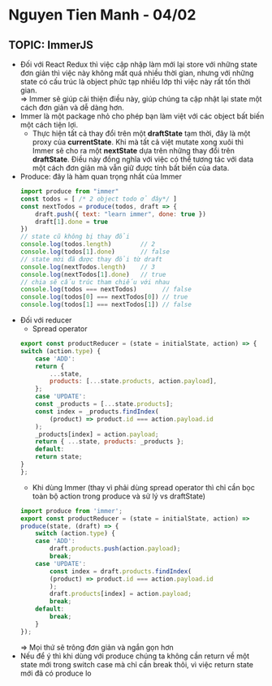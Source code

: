 # Nguyen Tien Manh - 04/02

## TOPIC: ImmerJS

- Đối với React Redux thì việc cập nhập làm mới lại store với những state đơn giản thì việc này không mất quá nhiều thời gian, nhưng với những state có cấu trúc là object phức tạp nhiều lớp thì việc này rất tốn thời gian.    
    =>  Immer sẽ giúp cải thiện điều này, giúp chúng ta cập nhật lại state một cách đơn giản và dễ dàng hơn.
- Immer là một package nhỏ cho phép bạn làm việt với các object bất biến một cách tiện lợi.
    - Thực hiện tất cả thay đổi trên một **draftState** tạm thời, đây là một proxy của **currentState**. Khi mà tất cả việt mutate xong xuôi thì Immer sẽ cho ra một **nextState** dựa trên những thay đổi trên **draftState**. Điều này đồng nghĩa với việc có thể tương tác với data một cách đơn giản mà vẫn giữ được tính bất biến của data.
- Produce: đây là hàm quan trọng nhất của Immer
    ```javascript
    import produce from "immer"
    const todos = [ /* 2 object todo ở đây*/ ]
    const nextTodos = produce(todos, draft => {
        draft.push({ text: "learn immer", done: true })
        draft[1].done = true
    })
    // state cũ không bị thay đổi
    console.log(todos.length)        // 2
    console.log(todos[1].done)       // false
    // state mới đã được thay đổi từ draft
    console.log(nextTodos.length)    // 3
    console.log(nextTodos[1].done)   // true
    // chia sẽ cấu trúc tham chiếu với nhau
    console.log(todos === nextTodos)       // false
    console.log(todos[0] === nextTodos[0]) // true
    console.log(todos[1] === nextTodos[1]) // false
    ```
- Đối với reducer
    - Spread operator
    ```javascript
    export const productReducer = (state = initialState, action) => {
    switch (action.type) {
        case 'ADD':
        return {
            ...state,
            products: [...state.products, action.payload],
        };
        case 'UPDATE':
        const _products = [...state.products];
        const index = _products.findIndex(
            (product) => product.id === action.payload.id
        );
        _products[index] = action.payload;
        return { ...state, products: _products };
        default:
        return state;
    }
    };
    ```
    - Khi dùng Immer (thay vì phải dùng spread operator thì chỉ cần bọc toàn bộ action trong produce và sử lý vs draftState)
    ```javascript
    import produce from 'immer';
    export const productReducer = (state = initialState, action) =>
    produce(state, (draft) => {
        switch (action.type) {
        case 'ADD':
            draft.products.push(action.payload);
            break;
        case 'UPDATE':
            const index = draft.products.findIndex(
            (product) => product.id === action.payload.id
            );
            draft.products[index] = action.payload;
            break;
        default:
            break;
        }
    });
    ```
    => Mọi thứ sẽ trông đơn giản và ngắn gọn hơn
- Nếu để ý thì khi dùng với produce chúng ta không cần return về một state mới trong switch case mà chỉ cần break thôi, vì việc return state mới đã có produce lo